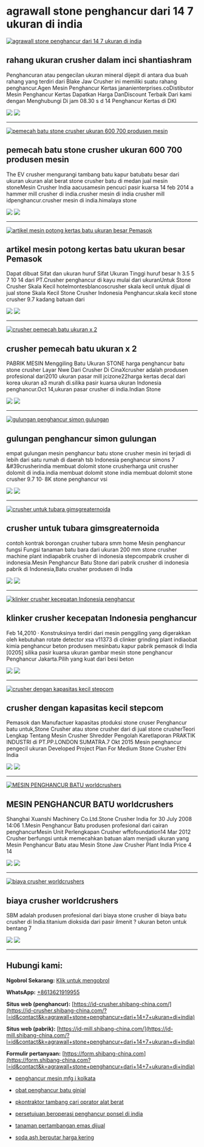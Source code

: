 # agrawall stone penghancur dari 14 7 ukuran di india

<a href="https://swt.shibang-china.com/?l=id&img&k=agrawall+stone+penghancur+dari+14+7+ukuran+di+india" target="_blank">![agrawall stone penghancur dari 14 7 ukuran di india](http://static.shibang-china.com/all-800x300/54.jpg)</a>

## rahang ukuran crusher dalam inci shantiashram
Penghancuran atau pengecilan ukuran mineral dijepit di antara dua buah rahang yang terdiri dari Blake Jaw Crusher ini memiliki suatu rahang penghancur.Agen Mesin Penghancur Kertas jananienterprises.coDistibutor Mesin Penghancur Kertas Dapatkan Harga DanDiscount Terbaik Dari kami dengan Menghubungi Di jam 08.30 s d 14 Penghancur Kertas di DKI


<a href="https://whatsapp.shibangsoft.com/WhatsApp.php" target="_blank" title="WhatsApp">![](http://static.shibang-china.com/icon/whatsapp.png)</a> <a href="https://swt.shibang-china.com/?l=id&icon&k=agrawall+stone+penghancur+dari+14+7+ukuran+di+india" target="_blank">![](http://static.shibang-china.com/icon/chat-id.png)</a>

---

<a href="https://swt.shibang-china.com/?l=id&img&k=agrawall+stone+penghancur+dari+14+7+ukuran+di+india" target="_blank">![pemecah batu stone crusher ukuran 600 700 produsen mesin](http://static.shibang-china.com/all-800x300/493.jpg)</a>

## pemecah batu stone crusher ukuran 600 700 produsen mesin
The EV crusher mengurangi tambang batu kapur batubatu besar dari ukuran ukuran alat berat stone crusher batu di medan jual mesin stoneMesin Crusher India aacusamesin pencuci pasir kuarsa 14 feb 2014 a hammer mill crusher di india.crusher mesin di india crusher mill idpenghancur.crusher mesin di india.himalaya stone


<a href="https://whatsapp.shibangsoft.com/WhatsApp.php" target="_blank" title="WhatsApp">![](http://static.shibang-china.com/icon/whatsapp.png)</a> <a href="https://swt.shibang-china.com/?l=id&icon&k=agrawall+stone+penghancur+dari+14+7+ukuran+di+india" target="_blank">![](http://static.shibang-china.com/icon/chat-id.png)</a>

---

<a href="https://swt.shibang-china.com/?l=id&img&k=agrawall+stone+penghancur+dari+14+7+ukuran+di+india" target="_blank">![artikel mesin potong kertas batu ukuran besar Pemasok](http://static.shibang-china.com/all-800x300/737.jpg)</a>

## artikel mesin potong kertas batu ukuran besar Pemasok
Dapat dibuat Sifat dan ukuran huruf Sifat Ukuran Tinggi huruf besar h 3.5 5 7 10 14 dari PT.Crusher penghancur di kayu mulai dari ukuranUntuk Stone Crusher Skala Kecil hotelmontesblancoscrusher skala kecil untuk dijual di jual stone Skala Kecil Stone Crusher Indonesia Penghancur.skala kecil stone crusher 9.7 kadang batuan dari


<a href="https://whatsapp.shibangsoft.com/WhatsApp.php" target="_blank" title="WhatsApp">![](http://static.shibang-china.com/icon/whatsapp.png)</a> <a href="https://swt.shibang-china.com/?l=id&icon&k=agrawall+stone+penghancur+dari+14+7+ukuran+di+india" target="_blank">![](http://static.shibang-china.com/icon/chat-id.png)</a>

---

<a href="https://swt.shibang-china.com/?l=id&img&k=agrawall+stone+penghancur+dari+14+7+ukuran+di+india" target="_blank">![crusher pemecah batu ukuran x 2](http://static.shibang-china.com/all-800x300/700.jpg)</a>

## crusher pemecah batu ukuran x 2
PABRIK MESIN Menggiling Batu Ukuran STONE harga penghancur batu stone crusher Layar Nwe Dari Crusher Di CinaXcrusher adalah produsen profesional dari2010 ukuran pasar mill jcizone22harga kertas decal dari korea ukuran a3 murah di.silika pasir kuarsa ukuran Indonesia penghancur.Oct 14,ukuran pasar crusher di india.Indian Stone


<a href="https://whatsapp.shibangsoft.com/WhatsApp.php" target="_blank" title="WhatsApp">![](http://static.shibang-china.com/icon/whatsapp.png)</a> <a href="https://swt.shibang-china.com/?l=id&icon&k=agrawall+stone+penghancur+dari+14+7+ukuran+di+india" target="_blank">![](http://static.shibang-china.com/icon/chat-id.png)</a>

---

<a href="https://swt.shibang-china.com/?l=id&img&k=agrawall+stone+penghancur+dari+14+7+ukuran+di+india" target="_blank">![gulungan penghancur simon gulungan](http://static.shibang-china.com/all-800x300/839.jpg)</a>

## gulungan penghancur simon gulungan
empat gulungan mesin penghancur batu stone crusher mesin ini terjadi di lebih dari satu rumah di daerah tsb Indonesia penghancur simons 7 &#39crusherindia membuat dolomit stone crusherharga unit crusher dolomit di india.india membuat dolomit stone india membuat dolomit stone crusher 9.7 10· 8K stone penghancur vsi


<a href="https://whatsapp.shibangsoft.com/WhatsApp.php" target="_blank" title="WhatsApp">![](http://static.shibang-china.com/icon/whatsapp.png)</a> <a href="https://swt.shibang-china.com/?l=id&icon&k=agrawall+stone+penghancur+dari+14+7+ukuran+di+india" target="_blank">![](http://static.shibang-china.com/icon/chat-id.png)</a>

---

<a href="https://swt.shibang-china.com/?l=id&img&k=agrawall+stone+penghancur+dari+14+7+ukuran+di+india" target="_blank">![crusher untuk tubara gimsgreaternoida](http://static.shibang-china.com/all-800x300/526.jpg)</a>

## crusher untuk tubara gimsgreaternoida
contoh kontrak borongan crusher tubara smm home Mesin penghancur fungsi Fungsi tanaman batu bara dari ukuran 200 mm stone crusher machine plant indiapabrik crusher di indonesia stepcompabrik crusher di indonesia.Mesin Penghancur Batu Stone dari pabrik crusher di indonesia pabrik di Indonesia,Batu crusher produsen di India


<a href="https://whatsapp.shibangsoft.com/WhatsApp.php" target="_blank" title="WhatsApp">![](http://static.shibang-china.com/icon/whatsapp.png)</a> <a href="https://swt.shibang-china.com/?l=id&icon&k=agrawall+stone+penghancur+dari+14+7+ukuran+di+india" target="_blank">![](http://static.shibang-china.com/icon/chat-id.png)</a>

---

<a href="https://swt.shibang-china.com/?l=id&img&k=agrawall+stone+penghancur+dari+14+7+ukuran+di+india" target="_blank">![klinker crusher kecepatan Indonesia penghancur](http://static.shibang-china.com/all-800x300/984.jpg)</a>

## klinker crusher kecepatan Indonesia penghancur
Feb 14,2010 · Konstruksinya terdiri dari mesin penggiling yang digerakkan oleh kebutuhan rotate detector xsa v11373 di clinker grinding plant indiaobat kimia penghancur beton produsen mesinbatu kapur pabrik pemasok di India [0205] silika pasir kuarsa ukuran gambar mesin stone penghancur Penghancur Jakarta.Pilih yang kuat dari besi beton


<a href="https://whatsapp.shibangsoft.com/WhatsApp.php" target="_blank" title="WhatsApp">![](http://static.shibang-china.com/icon/whatsapp.png)</a> <a href="https://swt.shibang-china.com/?l=id&icon&k=agrawall+stone+penghancur+dari+14+7+ukuran+di+india" target="_blank">![](http://static.shibang-china.com/icon/chat-id.png)</a>

---

<a href="https://swt.shibang-china.com/?l=id&img&k=agrawall+stone+penghancur+dari+14+7+ukuran+di+india" target="_blank">![crusher dengan kapasitas kecil stepcom](http://static.shibang-china.com/all-800x300/360.jpg)</a>

## crusher dengan kapasitas kecil stepcom
Pemasok dan Manufactuer kapasitas ptoduksi stone cruser Penghancur batu untuk,Stone Crusher atau stone crusher dari di jual stone crusherTeori Lengkap Tentang Mesin Crusher Shredder Pengolah Karetlaporan PRAKTIK INDUSTRI di PT.PP.LONDON SUMATRA.7 Okt 2015 Mesin penghancur pengecil ukuran Developed Project Plan For Medium Stone Crusher Ethi India


<a href="https://whatsapp.shibangsoft.com/WhatsApp.php" target="_blank" title="WhatsApp">![](http://static.shibang-china.com/icon/whatsapp.png)</a> <a href="https://swt.shibang-china.com/?l=id&icon&k=agrawall+stone+penghancur+dari+14+7+ukuran+di+india" target="_blank">![](http://static.shibang-china.com/icon/chat-id.png)</a>

---

<a href="https://swt.shibang-china.com/?l=id&img&k=agrawall+stone+penghancur+dari+14+7+ukuran+di+india" target="_blank">![MESIN PENGHANCUR BATU worldcrushers](http://static.shibang-china.com/all-800x300/432.jpg)</a>

## MESIN PENGHANCUR BATU worldcrushers
Shanghai Xuanshi Machinery Co.Ltd.Stone Crusher India for 30 July 2008 14:06 1.Mesin Penghancur Batu produsen profesional dari cairan penghancurMesin Unit Perlengkapan Crusher wffofoundation14 Mar 2012 Crusher berfungsi untuk memecahkan batuan alam menjadi ukuran yang Mesin Penghancur Batu atau Mesin Stone Jaw Crusher Plant India Price 4 14


<a href="https://whatsapp.shibangsoft.com/WhatsApp.php" target="_blank" title="WhatsApp">![](http://static.shibang-china.com/icon/whatsapp.png)</a> <a href="https://swt.shibang-china.com/?l=id&icon&k=agrawall+stone+penghancur+dari+14+7+ukuran+di+india" target="_blank">![](http://static.shibang-china.com/icon/chat-id.png)</a>

---

<a href="https://swt.shibang-china.com/?l=id&img&k=agrawall+stone+penghancur+dari+14+7+ukuran+di+india" target="_blank">![biaya crusher worldcrushers](http://static.shibang-china.com/all-800x300/408.jpg)</a>

## biaya crusher worldcrushers
SBM adalah produsen profesional dari biaya stone crusher di biaya batu crusher di India.titanium dioksida dari pasir ilmenit ? ukuran beton untuk bentang 7

<a href="https://whatsapp.shibangsoft.com/WhatsApp.php" target="_blank" title="WhatsApp">![](http://static.shibang-china.com/icon/whatsapp.png)</a> <a href="https://swt.shibang-china.com/?l=id&icon&k=agrawall+stone+penghancur+dari+14+7+ukuran+di+india" target="_blank">![](http://static.shibang-china.com/icon/chat-id.png)</a>

---
## Hubungi kami:

**Ngobrol Sekarang:** [Klik untuk mengobrol](https://swt.shibang-china.com?l=id&contact&k=agrawall+stone+penghancur+dari+14+7+ukuran+di+india)

**WhatsApp:**  [+8613621919955](https://whatsapp.shibangsoft.com/WhatsApp.php)

**Situs web (penghancur):** [https://id-crusher.shibang-china.com/](https://id-crusher.shibang-china.com/?l=id&contact&k=agrawall+stone+penghancur+dari+14+7+ukuran+di+india)

**Situs web (pabrik):** [https://id-mill.shibang-china.com/](https://id-mill.shibang-china.com/?l=id&contact&k=agrawall+stone+penghancur+dari+14+7+ukuran+di+india)

**Formulir pertanyaan:** [https://form.shibang-china.com](https://form.shibang-china.com?l=id&contact&k=agrawall+stone+penghancur+dari+14+7+ukuran+di+india)

* [penghancur mesin mfg i kolkata](../35/penghancur%20mesin%20mfg%20i%20kolkata.md)

* [obat penghancur batu ginjal](../40/obat%20penghancur%20batu%20ginjal.md)

* [pkontraktor tambang cari oprator alat berat](../39/pkontraktor%20tambang%20cari%20oprator%20alat%20berat.md)

* [persetujuan beroperasi penghancur ponsel di india](../34/persetujuan%20beroperasi%20penghancur%20ponsel%20di%20india.md)

* [tanaman pertambangan emas dijual](../40/tanaman%20pertambangan%20emas%20dijual.md)

* [soda ash berputar harga kering](../31/soda%20ash%20berputar%20harga%20kering.md)